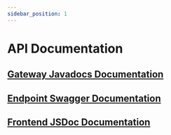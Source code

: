 ```yaml
---
sidebar_position: 1
---
```


# API Documentation

## <a target="_blank" href="https://capstone-projects-2022-fall.github.io/project-patreon-shout/documentation/gateway/index.html">Gateway Javadocs Documentation</a>

## <a target="_blank" href="https://capstone-projects-2022-fall.github.io/project-patreon-shout/api">Endpoint Swagger Documentation</a>

## <a target="_blank" href="https://capstone-projects-2022-fall.github.io/project-patreon-shout/documentation/frontend/index.html">Frontend JSDoc Documentation</a>